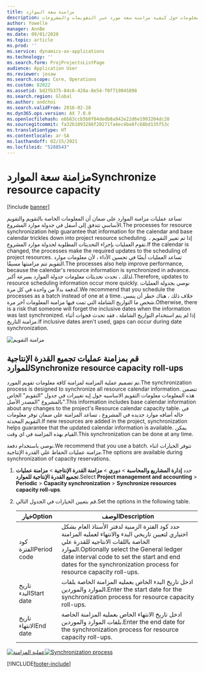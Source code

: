 ```yaml
---
title: مزامنة سعة الموارد
description: يقدم هذا الموضوع معلومات حول كيفية مزامنة سعة مورد عبر التقويمات والمشروعات.
author: Yowelle
manager: AnnBe
ms.date: 09/01/2020
ms.topic: article
ms.prod: ''
ms.service: dynamics-ax-applications
ms.technology: ''
ms.search.form: ProjProjectsListPage
audience: Application User
ms.reviewer: josaw
ms.search.scope: Core, Operations
ms.custom: 82022
ms.assetid: bd2fb375-84c6-428a-8e54-f0f719045898
ms.search.region: Global
ms.author: andchoi
ms.search.validFrom: 2016-02-28
ms.dyn365.ops.version: AX 7.0.0
ms.openlocfilehash: e6b63ccb5b0f04dedb8a942e22d6e1993204dc20
ms.sourcegitcommit: fa32b1893286f20271fa4ec4be8fc68bd135f53c
ms.translationtype: HT
ms.contentlocale: ar-SA
ms.lasthandoff: 02/15/2021
ms.locfileid: "5288543"
---
```

# <a name="synchronize-resource-capacity"></a><span data-ttu-id="4dab7-103">مزامنة سعة الموارد</span><span class="sxs-lookup"><span data-stu-id="4dab7-103">Synchronize resource capacity</span></span>

[!include [banner](../includes/banner.md)]

<span data-ttu-id="4dab7-104">تساعد عمليات مزامنة الموارد على ضمان أن المعلومات الخاصة بالتقويم والتقويم الأساسي تتدفق إلى أسفل في جدولة موارد المشروع.</span><span class="sxs-lookup"><span data-stu-id="4dab7-104">The processes for resource synchronization help guarantee that information for the calendar and base calendar trickles down into project resource scheduling.</span></span> <span data-ttu-id="4dab7-105">إذا تم تغيير التقويم ، تقوم العمليات بإجراء التحديثات المطلوبة لجدولة موارد المشروع.</span><span class="sxs-lookup"><span data-stu-id="4dab7-105">If the calendar is changed, the processes make the required updates to the scheduling of project resources.</span></span> <span data-ttu-id="4dab7-106">تساعد العمليات أيضًا في تحسين الأداء ، لأن معلومات موارد التقويم تتم مزامنتها مسبقًا.</span><span class="sxs-lookup"><span data-stu-id="4dab7-106">The processes also help improve performance, because the calendar's resource information is synchronized in advance.</span></span> <span data-ttu-id="4dab7-107">لذلك ، تحدث تحديثات معلومات جدولة الموارد بسرعة أكبر.</span><span class="sxs-lookup"><span data-stu-id="4dab7-107">Therefore, updates to resource scheduling information occur more quickly.</span></span> <span data-ttu-id="4dab7-108">نوصي بجدولة العمليات كدفعة بدلاً من واحدة في كل مرة.</span><span class="sxs-lookup"><span data-stu-id="4dab7-108">We recommend that you schedule the processes as a batch instead of one at a time.</span></span> <span data-ttu-id="4dab7-109">خلاف ذلك ، هناك خطر أن ينسى شخص ما التواريخ الشاملة التي تمت فيها مزامنة المعلومات آخر مرة.</span><span class="sxs-lookup"><span data-stu-id="4dab7-109">Otherwise, there is a risk that someone will forget the inclusive dates when the information was last synchronized.</span></span> <span data-ttu-id="4dab7-110">إذا لم يتم استخدام التواريخ الشاملة ، فقد تحدث فجوات أثناء مزامنة التاريخ.</span><span class="sxs-lookup"><span data-stu-id="4dab7-110">If inclusive dates aren't used, gaps can occur during date synchronization.</span></span>

![مزامنة التقويم](./media/projectresourcing04-1024x471.jpg)

## <a name="synchronize-resource-capacity-roll-ups"></a><span data-ttu-id="4dab7-112">قم بمزامنة عمليات تجميع القدرة الإنتاجية للموارد</span><span class="sxs-lookup"><span data-stu-id="4dab7-112">Synchronize resource capacity roll-ups</span></span>

<span data-ttu-id="4dab7-113">تم تصميم عملية المزامنة لمزامنة كافة معلومات تقويم المورد.</span><span class="sxs-lookup"><span data-stu-id="4dab7-113">The synchronization process is designed to synchronize all resource calendar information.</span></span> <span data-ttu-id="4dab7-114">تتضمن هذه المعلومات معلومات التقويم الاساسيه حول إيه تغييرات في جدول "التقويم" الخاص بالمشروع "المصدر الأصل".</span><span class="sxs-lookup"><span data-stu-id="4dab7-114">This information includes base calendar information about any changes to the project's Resource calendar capacity table.</span></span> <span data-ttu-id="4dab7-115">في حاله أضافه موارد جديده في المشروع ، تساعد المزامنة علي ضمان توفر معلومات التقويم المحدثة.</span><span class="sxs-lookup"><span data-stu-id="4dab7-115">If new resources are added in the project, synchronization helps guarantee that the updated calendar information is available.</span></span> <span data-ttu-id="4dab7-116">يمكن القيام بهذه المزامنة في اي وقت.</span><span class="sxs-lookup"><span data-stu-id="4dab7-116">This synchronization can be done at any time.</span></span>

<span data-ttu-id="4dab7-117">نوصي باستخدام دفعة.</span><span class="sxs-lookup"><span data-stu-id="4dab7-117">We recommend that you use a batch.</span></span> <span data-ttu-id="4dab7-118">تتوفر الخيارات اثناء مزامنة عمليات الحفاظ علي القدرة الإنتاجية.</span><span class="sxs-lookup"><span data-stu-id="4dab7-118">The options are available during synchronization of capacity reservations.</span></span>

1. <span data-ttu-id="4dab7-119">حدد **إدارة المشاريع والمحاسبة** &gt; **دوري** &gt; **مزامنة القدرة الإنتاجية** &gt; **مزامنة عمليات تجميع القدرة الإنتاجية للموارد‬**.</span><span class="sxs-lookup"><span data-stu-id="4dab7-119">Select **Project management and accounting** &gt; **Periodic** &gt; **Capacity synchronization** &gt; **Synchronize resources capacity roll-ups**.</span></span>
2. <span data-ttu-id="4dab7-120">قم بتعيين الخيارات في الجدول التالي.</span><span class="sxs-lookup"><span data-stu-id="4dab7-120">Set the options in the following table.</span></span>

    | <span data-ttu-id="4dab7-121">خيار</span><span class="sxs-lookup"><span data-stu-id="4dab7-121">Option</span></span>      | <span data-ttu-id="4dab7-122">‏‏الوصف</span><span class="sxs-lookup"><span data-stu-id="4dab7-122">Description</span></span> |
    |-------------|-------------|
    | <span data-ttu-id="4dab7-123">كود الفترة</span><span class="sxs-lookup"><span data-stu-id="4dab7-123">Period code</span></span> | <span data-ttu-id="4dab7-124">حدد كود الفترة الزمنية لدفتر الأستاذ العام بشكل اختياري لتعيين تاريخي البدء والانتهاء لعمليه المزامنة الخاصة باللفات الانتاجيه للقدرة علي الموارد.</span><span class="sxs-lookup"><span data-stu-id="4dab7-124">Optionally select the General ledger date interval code to set the start and end dates for the synchronization process for resource capacity roll-ups.</span></span> |
    | <span data-ttu-id="4dab7-125">تاريخ البدء</span><span class="sxs-lookup"><span data-stu-id="4dab7-125">Start date</span></span>  | <span data-ttu-id="4dab7-126">ادخل تاريخ البدء الخاص بعمليه المزامنة الخاصة بلفات الموارد والموردين.</span><span class="sxs-lookup"><span data-stu-id="4dab7-126">Enter the start date for the synchronization process for resource capacity roll-ups.</span></span> |
    | <span data-ttu-id="4dab7-127">تاريخ الانتهاء</span><span class="sxs-lookup"><span data-stu-id="4dab7-127">End date</span></span>    | <span data-ttu-id="4dab7-128">ادخل تاريخ الانتهاء الخاص بعمليه المزامنة الخاصة بلفات الموارد والموردين.</span><span class="sxs-lookup"><span data-stu-id="4dab7-128">Enter the end date for the synchronization process for resource capacity roll-ups.</span></span> |

<span data-ttu-id="4dab7-129">[![عملية المزامنة](./media/projectresourcing09.jpg)](./media/projectresourcing09.jpg)</span><span class="sxs-lookup"><span data-stu-id="4dab7-129">[![Synchronization process](./media/projectresourcing09.jpg)](./media/projectresourcing09.jpg)</span></span>


[!INCLUDE[footer-include](../includes/footer-banner.md)]